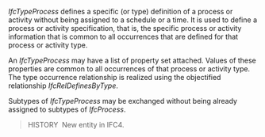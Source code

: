 ﻿_IfcTypeProcess_ defines a specific (or type) definition of a process or activity without being assigned to a schedule or a time. It is used to define a process or activity specification, that is, the specific process or activity information that is common to all occurrences that are defined for that process or activity type.

An _IfcTypeProcess_ may have a list of property set attached. Values of these properties are common to all occurrences of that process or activity type. The type occurrence relationship is realized using the objectified relationship _IfcRelDefinesByType_.

Subtypes of _IfcTypeProcess_ may be exchanged without being already assigned to subtypes of _IfcProcess_.

> HISTORY&nbsp; New entity in IFC4.
